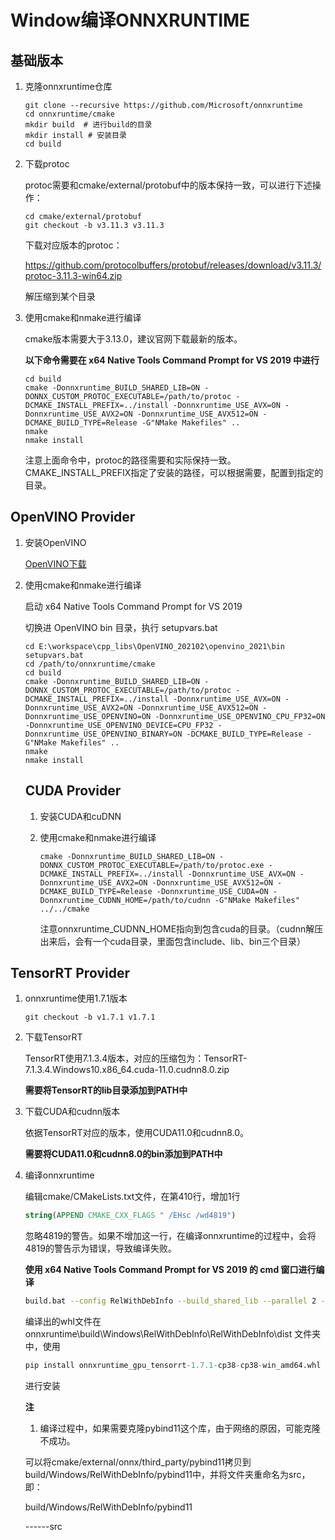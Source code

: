 # Window编译ONNXRUNTIME

## 基础版本

1. 克隆onnxruntime仓库

   ```shell
   git clone --recursive https://github.com/Microsoft/onnxruntime
   cd onnxruntime/cmake
   mkdir build  # 进行build的目录
   mkdir install # 安装目录
   cd build
   ```

2. 下载protoc

   protoc需要和cmake/external/protobuf中的版本保持一致，可以进行下述操作：

   ```shell
   cd cmake/external/protobuf
   git checkout -b v3.11.3 v3.11.3
   ```

   下载对应版本的protoc：

   https://github.com/protocolbuffers/protobuf/releases/download/v3.11.3/protoc-3.11.3-win64.zip

   解压缩到某个目录

3. 使用cmake和nmake进行编译

   cmake版本需要大于3.13.0，建议官网下载最新的版本。

   **以下命令需要在 x64 Native Tools Command Prompt for VS 2019 中进行**
   
   ```shell
   cd build
   cmake -Donnxruntime_BUILD_SHARED_LIB=ON -DONNX_CUSTOM_PROTOC_EXECUTABLE=/path/to/protoc -DCMAKE_INSTALL_PREFIX=../install -Donnxruntime_USE_AVX=ON -Donnxruntime_USE_AVX2=ON -Donnxruntime_USE_AVX512=ON -DCMAKE_BUILD_TYPE=Release -G"NMake Makefiles" ..
   nmake
   nmake install
   ```
   
   注意上面命令中，protoc的路径需要和实际保持一致。CMAKE_INSTALL_PREFIX指定了安装的路径，可以根据需要，配置到指定的目录。

## OpenVINO Provider

1. 安装OpenVINO

   [OpenVINO下载](!https://software.intel.com/content/www/us/en/develop/tools/openvino-toolkit/download.html#operatingsystem=Windows&#distributions=Web%20&%20Local%20(recommended)&#options=Local)

2. 使用cmake和nmake进行编译

   启动 x64 Native Tools Command Prompt for VS 2019

   切换进 OpenVINO bin 目录，执行 setupvars.bat

   ```shell
   cd E:\workspace\cpp_libs\OpenVINO_202102\openvino_2021\bin
   setupvars.bat
   cd /path/to/onnxruntime/cmake
   cd build
   cmake -Donnxruntime_BUILD_SHARED_LIB=ON -DONNX_CUSTOM_PROTOC_EXECUTABLE=/path/to/protoc -DCMAKE_INSTALL_PREFIX=../install -Donnxruntime_USE_AVX=ON -Donnxruntime_USE_AVX2=ON -Donnxruntime_USE_AVX512=ON -Donnxruntime_USE_OPENVINO=ON -Donnxruntime_USE_OPENVINO_CPU_FP32=ON -Donnxruntime_USE_OPENVINO_DEVICE=CPU_FP32 -Donnxruntime_USE_OPENVINO_BINARY=ON -DCMAKE_BUILD_TYPE=Release -G"NMake Makefiles" ..
   nmake
   nmake install
   ```

   ## CUDA Provider

   1. 安装CUDA和cuDNN

   2. 使用cmake和nmake进行编译

      ```shell
      cmake -Donnxruntime_BUILD_SHARED_LIB=ON -DONNX_CUSTOM_PROTOC_EXECUTABLE=/path/to/protoc.exe -DCMAKE_INSTALL_PREFIX=../install -Donnxruntime_USE_AVX=ON -Donnxruntime_USE_AVX2=ON -Donnxruntime_USE_AVX512=ON -DCMAKE_BUILD_TYPE=Release -Donnxruntime_USE_CUDA=ON -Donnxruntime_CUDNN_HOME=/path/to/cudnn -G"NMake Makefiles" ../../cmake
      ```

      注意onnxruntime_CUDNN_HOME指向到包含cuda的目录。（cudnn解压出来后，会有一个cuda目录，里面包含include、lib、bin三个目录）

## TensorRT Provider

1. onnxruntime使用1.7.1版本

   ```shell
   git checkout -b v1.7.1 v1.7.1
   ```

2. 下载TensorRT

   TensorRT使用7.1.3.4版本，对应的压缩包为：TensorRT-7.1.3.4.Windows10.x86_64.cuda-11.0.cudnn8.0.zip

   **需要将TensorRT的lib目录添加到PATH中**

3. 下载CUDA和cudnn版本

   依据TensorRT对应的版本，使用CUDA11.0和cudnn8.0。

   **需要将CUDA11.0和cudnn8.0的bin添加到PATH中**

4. 编译onnxruntime

   编辑cmake/CMakeLists.txt文件，在第410行，增加1行

   ```cmake
   string(APPEND CMAKE_CXX_FLAGS " /EHsc /wd4819")
   ```

   忽略4819的警告。如果不增加这一行，在编译onnxruntime的过程中，会将4819的警告示为错误，导致编译失败。

   **使用 x64 Native Tools Command Prompt for VS 2019 的 cmd 窗口进行编译**

   ```bash
   build.bat --config RelWithDebInfo --build_shared_lib --parallel 2 --cmake_generator "Visual Studio 16 2019" --use_tensorrt --tensorrt_home "E:\workspace\cpp_libs\TensorRT-7.1.3.4" --use_cuda --cuda_version 11.0 --cuda_home "C:\Program Files\NVIDIA GPU Computing Toolkit\CUDA\v11.0" --cudnn_home "E:\workspace\cpp_libs\cudnn8\cuda" --build_wheel --skip_tests
   ```

   编译出的whl文件在 onnxruntime\build\Windows\RelWithDebInfo\RelWithDebInfo\dist 文件夹中，使用

   ```python
   pip install onnxruntime_gpu_tensorrt-1.7.1-cp38-cp38-win_amd64.whl
   ```

   进行安装

   **注**
   
   1. 编译过程中，如果需要克隆pybind11这个库，由于网络的原因，可能克隆不成功。
   
   可以将cmake/external/onnx/third_party/pybind11拷贝到build/Windows/RelWithDebInfo/pybind11中，并将文件夹重命名为src，即：
   
   build/Windows/RelWithDebInfo/pybind11
   
   ------src
   
   